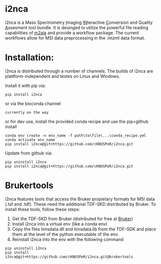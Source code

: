 # i2nca

i2nca is a Mass Spectrometry <ins>I</ins>maging <ins>IN</ins>teractive  <ins>C</ins>onversion and Quality <ins>A</ins>ssesment tool bundle. It is desinged to utilize the powerful file reading capabilities of [m2aia](https://m2aia.de/) and provide a workflow package. The current workflows allow for MSI data preprocessing in the .imzml data format. 

# Installation:
i2nca is distributed through a number of channels. The builds of i2nca are plattform-independent and testes on Linux and Windows.

Install it with pip  via:
```
pip install i2nca
```
or via the bioconda channel
```
currently on the way
```
or for dev use, install the provided conda recipe and use the pip+github install
```
conda env create -n env_name -f path\to\file\...\conda_recipe.yml
conda activate env_name
pip install i2nca@git+https://github.com/cKNUSPeR/i2nca.git
```
Update from github via:
```
pip uninstall i2nca
pip install i2nca@git+https://github.com/cKNUSPeR/i2nca.git
```


# Brukertools 

i2nca features tools that access the Bruker propietary formats for MSI data (.tsf and .tdf). These need the additional TDF-SKD distributed by Bruker.
To install these tools, follow these steps:
1) Get the TDF-SKD from Bruker (distributed for free at [Bruker](https://www.bruker.com/en/services/software-downloads.html))
2) Install i2nca into a virtual env (like a conda env)
3) Copy the files timsdata.dll and timsdata.lib from the TDF-SDK and place them at the level of the python executable of the env.
4) Reinstall i2nca into the env with the following command
```
pip uninstall i2nca
pip install i2nca@git+https://github.com/cKNUSPeR/i2nca.git@brukertools
```



